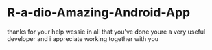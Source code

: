 # R-a-dio-Amazing-Android-App
thanks for your help wessie in all that you've done youre a very useful developer and i appreciate working together with you

